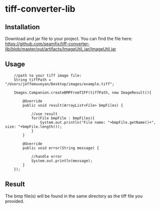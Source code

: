 # tiff-converter-lib

## Installation
Download and jar file to your project. You can find the file here:
https://github.com/seamfix/tiff-converter-lib/blob/master/out/artifacts/ImageUtil_jar/ImageUtil.jar


## Usage

        //path to your tiff image file:
        String tiffPath = "/Users/jeffemuveyan/Desktop/images/example.tiff";

        Images.Companion.createBMPFromTIFF(tiffPath, new ImageResult(){

            @Override
            public void result(ArrayList<File> bmpFiles) {

                //use result
                for(File bmpFile : bmpFiles){
                    System.out.println("File name: "+bmpFile.getName()+", size: "+bmpFile.length());
                }
            }

            @Override
            public void error(String message) {

                //handle error
                System.out.println(message);
            }
        });
        
        
## Result
The bmp file(s) will be found in the same directory as the tiff file you provided.
